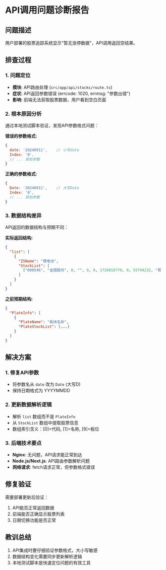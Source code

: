 # API调用问题诊断报告

## 问题描述
用户部署的股票追踪系统显示"暂无涨停数据"，API调用返回空结果。

## 排查过程

### 1. 问题定位
- **模块**: API路由处理 (`src/app/api/stocks/route.ts`)
- **症状**: API返回参数错误 (errcode: 1020, errmsg: "参数出错")
- **影响**: 前端无法获取股票数据，用户看到空白页面

### 2. 根本原因分析
通过本地测试脚本验证，发现API参数格式问题：

**错误的参数格式:**
```javascript
{
  date: '20240911',    // 小写date
  Index: '0',
  // ... 其他参数
}
```

**正确的参数格式:**
```javascript
{
  Date: '20240911',    // 大写Date
  Index: '0',
  // ... 其他参数
}
```

### 3. 数据结构差异
API返回的数据结构与预期不同：

**实际返回结构:**
```json
{
  "list": [
    {
      "ZSName": "锂电池",
      "StockList": [
        ["000546", "金圆股份", 0, "", 0, 0, 1726018770, 0, 55794232, "首板", ...]
      ]
    }
  ]
}
```

**之前预期结构:**
```json
{
  "PlateInfo": [
    {
      "PlateName": "板块名称",
      "PlateStockList": [...]
    }
  ]
}
```

## 解决方案

### 1. 修复API参数
- 将参数名从 `date` 改为 `Date` (大写D)
- 保持日期格式为 YYYYMMDD

### 2. 更新数据解析逻辑
- 解析 `list` 数组而不是 `PlateInfo`
- 从 `StockList` 数组中提取股票信息
- 数组索引含义：[0]=代码, [1]=名称, [9]=板位

### 3. 后端技术要点
- **Nginx**: 无问题，API请求能正常到达
- **Node.js/Next.js**: API路由参数解析问题
- **网络请求**: fetch请求正常，但参数格式错误

## 修复验证
需要部署更新后验证：
1. API能否正常返回数据
2. 前端能否正确显示股票列表
3. 日期切换功能是否正常

## 教训总结
1. API集成时要仔细验证参数格式，大小写敏感
2. 数据结构变化需要同步更新解析逻辑
3. 本地测试脚本是快速定位问题的有效工具